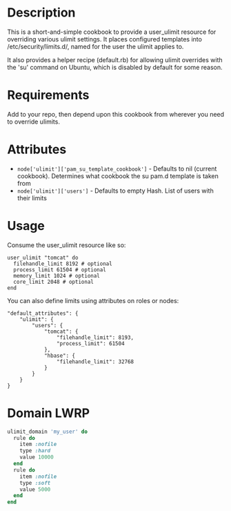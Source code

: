Description
===========

This is a short-and-simple cookbook to provide a user_ulimit resource for overriding various ulimit settings. It places configured templates into /etc/security/limits.d/, named for the user the ulimit applies to.

It also provides a helper recipe (default.rb) for allowing ulimit overrides with the 'su' command on Ubuntu, which is disabled by default for some reason.

Requirements
============

Add to your repo, then depend upon this cookbook from wherever you need to override ulimits.

Attributes
==========

* `node['ulimit']['pam_su_template_cookbook']` - Defaults to nil (current cookbook).  Determines what cookbook the su pam.d template is taken from
* `node['ulimit']['users']` - Defaults to empty Hash.  List of users with their limits

Usage
=====

Consume the user_ulimit resource like so:

    user_ulimit "tomcat" do
      filehandle_limit 8192 # optional
      process_limit 61504 # optional
      memory_limit 1024 # optional
      core_limit 2048 # optional
    end

You can also define limits using attributes on roles or nodes:

    "default_attributes": {
        "ulimit": {
            "users": {
                "tomcat": {
                    "filehandle_limit": 8193,
                    "process_limit": 61504
                },
                "hbase": {
                    "filehandle_limit": 32768
                }
            }
        }
    }

Domain LWRP
===========

```ruby
ulimit_domain 'my_user' do
  rule do
    item :nofile
    type :hard
    value 10000
  end
  rule do
    item :nofile
    type :soft
    value 5000
  end
end
```